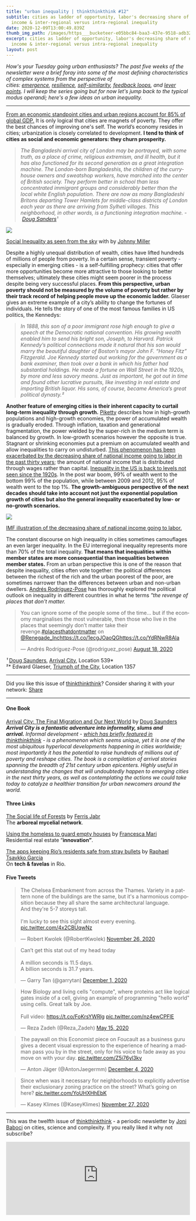 ```yaml
---
title: "urban inequality | thinkthinkthink #12"
subtitle: cities as ladder of opportunity, labor's decreasing share of national
  income & inter-regional versus intra-regional inequality
date: 2020-12-09T13:00:49.839Z
thumb_img_path: /images/https___bucketeer-e05bbc84-baa3-437e-9518-adb32be77984.s3.amazonaws.com_public_images_061a494d-4d60-49e2-8b30-901ef412d0e0_1582x888.jpeg
excerpt: cities as ladder of opportunity, labor's decreasing share of national
  income & inter-regional versus intra-regional inequality
layout: post
---
```

<!--StartFragment-->

*How's your Tuesday going urban enthusiasts? The past five weeks of the newsletter were a brief foray into some of the most defining characteristics of complex systems from the perspective of cities: [emergence](https://thinkthinkthink.substack.com/p/emergence), [resilience](https://thinkthinkthink.substack.com/p/resilience), [self-similarity](https://thinkthinkthink.substack.com/p/selfsimilarity), [feedback loops](https://thinkthinkthink.substack.com/p/feedback-loops-thinkthinkthink-10), and [lever points](https://thinkthinkthink.substack.com/p/lever-points). I will keep the series going but for now let's jump back to the typical modus operandi; here's a few ideas on urban inequality.*

- - -

[From an economic standpoint cities and urban regions account for 85% of global GDP.](https://www.ellenmacarthurfoundation.org/publications/cities-in-the-circular-economy-an-initial-exploration) It is only logical that cities are magnets of poverty. They offer the best chances of improving one's self. The world’s economy resides in cities; urbanization is closely correlated to development. **I tend to think of cities as social and economic generators: they churn prosperity.**

> *The Bangladeshi arrival city of London may be portrayed, with some truth, as a place of crime, religious extremism, and ill health, but it has also functioned for its second generation as a great integration machine. The London-born Bangladeshis, the children of the curry-house owners and sweatshop workers, have marched into the center of British society. They perform better in school than less concentrated immigrant groups and considerably better than the local white English population. There are now as many Bangladeshi Britons departing Tower Hamlets for middle-class districts of London each year as there are arriving from Sylheti villages. This neighborhood, in other words, is a functioning integration machine. - [Doug Sanders](https://twitter.com/DougSaunders)¹*

[![](https://cdn.substack.com/image/fetch/w_1456,c_limit,f_auto,q_auto:good,fl_progressive:steep/https%3A%2F%2Fbucketeer-e05bbc84-baa3-437e-9518-adb32be77984.s3.amazonaws.com%2Fpublic%2Fimages%2F061a494d-4d60-49e2-8b30-901ef412d0e0_1582x888.jpeg)](https://cdn.substack.com/image/fetch/f_auto,q_auto:good,fl_progressive:steep/https%3A%2F%2Fbucketeer-e05bbc84-baa3-437e-9518-adb32be77984.s3.amazonaws.com%2Fpublic%2Fimages%2F061a494d-4d60-49e2-8b30-901ef412d0e0_1582x888.jpeg)

[Social Inequality as seen from the sky](https://www.archdaily.com/900023/social-inequality-as-seen-from-the-sky/5b6da675f197cc4b620001e7-social-inequality-as-seen-from-the-sky-photo) with by [Johnny Miller](https://twitter.com/UnequalScenes)

Despite a highly unequal distribution of wealth, cities have lifted hundreds of millions of people from poverty. In a certain sense, transient poverty - especially in emerging cities - is a self-fulfilling prophecy: cities that offer more opportunities become more attractive to those looking to better themselves; ultimately these cities might seem poorer in the process despite being very successful places. **From this perspective, urban poverty should not be measured by the volume of poverty but rather by their track record of helping people move up the economic ladder.** Glaeser gives an extreme example of a city’s ability to change the fortunes of individuals. He tells the story of one of the most famous families in US politics, the Kennedys:

> *In 1888, this son of a poor immigrant rose high enough to give a speech at the Democratic national convention. His growing wealth enabled him to send his bright son, Joseph, to Harvard. Patrick Kennedy’s political connections made it natural that his son would marry the beautiful daughter of Boston’s mayor John F. “Honey Fitz” Fitzgerald. Joe Kennedy started out working for the government as a bank examiner, then took over a bank in which his father had substantial holdings. He made a fortune on Wall Street in the 1920s, by more and less savory means. Just as important, he got out in time and found other lucrative pursuits, like investing in real estate and importing British liquor. His sons, of course, became America’s great political dynasty.²*

**Another feature of emerging cities is their inherent capacity to curtail long-term inequality through growth.** [Piketty](https://www.goodreads.com/book/show/18736925-capital-in-the-twenty-first-century) describes how in high-growth populations and high-growth economies, the power of accumulated wealth is gradually eroded. Through inflation, taxation and generational fragmentation, the power wielded by the super-rich in the medium term is balanced by growth. In low-growth scenarios however the opposite is true. Stagnant or shrinking economies put a premium on accumulated wealth and allow inequalities to carry on undisturbed. [This phenomenon has been exacerbated by the decreasing share of national income going to labor in the past thirty years](http://citeseerx.ist.psu.edu/viewdoc/download?doi=10.1.1.649.273&rep=rep1&type=pdf); the amount of national income that is distributed through wages rather than capital. [Inequality in the US is back to levels not seen since the 1920s](https://www.epi.org/publication/income-inequality-by-state-1917-to-2012/). In the post war boom, 99% of wealth went to the bottom 99% of the population, while between 2009 and 2012, 95% of wealth went to the top 1%. **The growth-ambiguous perspective of the next decades should take into account not just the exponential population growth of cities but also the general inequality exacerbated by low- or no-growth scenarios.**

[![](https://cdn.substack.com/image/fetch/w_1456,c_limit,f_auto,q_auto:good,fl_progressive:steep/https%3A%2F%2Fbucketeer-e05bbc84-baa3-437e-9518-adb32be77984.s3.amazonaws.com%2Fpublic%2Fimages%2F66e49cb8-ab10-4bc8-9862-4764b2b81836_736x634.png)](https://cdn.substack.com/image/fetch/f_auto,q_auto:good,fl_progressive:steep/https%3A%2F%2Fbucketeer-e05bbc84-baa3-437e-9518-adb32be77984.s3.amazonaws.com%2Fpublic%2Fimages%2F66e49cb8-ab10-4bc8-9862-4764b2b81836_736x634.png)

[IMF illustration of the decreasing share of national income going to labor.](https://www.imf.org/en/Publications/WEO/Issues/2017/04/04/world-economic-outlook-april-2017#:~:text=World%20growth%20is%20expected%20to,markets%20are%20all%20upside%20developments.)

The constant discourse on high inequality in cities sometimes camouflages an even larger inequality. In the EU interregional inequality represents more than 70% of the total inequality. **That means that inequalities within member states are more consequential than inequalities between member states.** From an urban perspective this is one of the reason that despite inequality, cities often vote together: the political differences between the richest of the rich and the urban poorest of the poor, are sometimes narrower than the differences between urban and non-urban dwellers. [Andrés Rodríguez-Pose](https://twitter.com/rodriguez_pose) has thoroughly explored the political outlook on inequality in different countries in what he terms *"the revenge of places that don't matter.*

<!--StartFragment-->

<blockquote class="twitter-tweet"><p lang="en" dir="ltr">You can ignore some of the people some of the time... but if the economy marginalises the most vulnerable, then those who live in the places that seemingly don’t matter take their revenge.<a href="https://twitter.com/hashtag/placesthatdontmatter?src=hash&amp;ref_src=twsrc%5Etfw">#placesthatdontmatter</a> on <a href="https://twitter.com/Renegade_Inc?ref_src=twsrc%5Etfw">@Renegade_Inc</a><a href="https://t.co/1ecgJOaoQG">https://t.co/1ecgJOaoQG</a><a href="https://t.co/YdRNwR8Ala">https://t.co/YdRNwR8Ala</a></p>&mdash; Andrés Rodríguez-Pose (@rodriguez_pose) <a href="https://twitter.com/rodriguez_pose/status/1295600153496354816?ref_src=twsrc%5Etfw">August 18, 2020</a></blockquote> <script async src="https://platform.twitter.com/widgets.js" charset="utf-8"></script>

<!--EndFragment-->

*¹* [Doug Saunders](https://twitter.com/DougSaunders), [Arrival City](https://www.goodreads.com/book/show/8861735-arrival-city), Location 539*\
²* Edward Glaeser, [Triumph of the City](https://www.goodreads.com/book/show/9897152-triumph-of-the-city), Location 1357

<!--EndFragment-->

- - -

Did you like this issue of [thinkthinkthink](https://thinkthinkthink.substack.com/)? Consider sharing it with your network: [Share](https://thinkthinkthink.substack.com/urban-inequality)

- - -

<!--StartFragment-->

#### **One Book**

[Arrival City: The Final Migration and Our Next World](https://www.goodreads.com/book/show/8861735-arrival-city) by [Doug Saunders](https://twitter.com/DougSaunders)\
***Arrival City is a fantastic adventure into informality, slums and arrival.** Informal development - [which has briefly featured in thinkthinkthink](https://thinkthinkthink.substack.com/p/the-informal-sublime-thinkthinkthink) - is a phenomenon which seems unique, yet it is one of the most ubiquitous hyperlocal developments happening in cities worldwide; most importantly it has the potential to raise hundreds of millions out of poverty and reshape cities. The book is a compilation of arrival stories spanning the breadth of 21st century urban epicenters. Highly useful in understanding the changes that will undoubtedly happen to emerging cities in the next thirty years, as well as contemplating the actions we could take today to catalyze a healthier transition for urban newcomers around the world.*

#### **Three Links**

[The Social life of Forests](https://www.nytimes.com/interactive/2020/12/02/magazine/tree-communication-mycorrhiza.html) by [Ferris Jabr](https://twitter.com/ferrisjabr)\
The **arboreal mycelial network**.

[Using the homeless to guard empty houses](https://www.newyorker.com/magazine/2020/12/07/using-the-homeless-to-guard-empty-houses) by [Francesca Mari](https://twitter.com/francescamari)\
Residential real estate “**innovation”**.

[The apps keeping Rio’s residents safe from stray bullets](https://www.technologyreview.com/2020/11/26/1012671/the-apps-keeping-rios-residents-safe-from-stray-bullets/) by [Raphael Tsavkko Garcia](https://twitter.com/Tsavkko)\
On **tech & favelas** in Rio.

#### **Five Tweets**

<!--StartFragment-->

<blockquote class="twitter-tweet"><p lang="en" dir="ltr">The Chelsea Embankment from across the Thames. Variety in a pattern none of the buildings are the same, but it&#39;s a harmonious composition because they all share the same architectural language. <br>And they&#39;re 5-7 storeys tall. <br><br>I&#39;m lucky to see this sight almost every evening. <a href="https://t.co/4x2CBUqwNz">pic.twitter.com/4x2CBUqwNz</a></p>&mdash; Robert Kwolek (@RobertKwolek) <a href="https://twitter.com/RobertKwolek/status/1332093110462111747?ref_src=twsrc%5Etfw">November 26, 2020</a></blockquote> <script async src="https://platform.twitter.com/widgets.js" charset="utf-8"></script>

<!--EndFragment--><!--StartFragment-->

<blockquote class="twitter-tweet"><p lang="en" dir="ltr">Can’t get this stat out of my head today<br><br>A million seconds is 11.5 days. <br>A billion seconds is 31.7 years.</p>&mdash; Garry Tan (@garrytan) <a href="https://twitter.com/garrytan/status/1333617377741737985?ref_src=twsrc%5Etfw">December 1, 2020</a></blockquote> <script async src="https://platform.twitter.com/widgets.js" charset="utf-8"></script>

<!--EndFragment--><!--StartFragment-->

<blockquote class="twitter-tweet"><p lang="en" dir="ltr">How Biology and living cells &quot;compute&quot;, where proteins act like logical gates inside of a cell, giving an example of programming &quot;hello world&quot; using cells. Great talk by Joe.<br><br>Full video: <a href="https://t.co/FoKrsYWRlg">https://t.co/FoKrsYWRlg</a> <a href="https://t.co/nz4ewCPFlE">pic.twitter.com/nz4ewCPFlE</a></p>&mdash; Reza Zadeh (@Reza_Zadeh) <a href="https://twitter.com/Reza_Zadeh/status/1261428250804285440?ref_src=twsrc%5Etfw">May 15, 2020</a></blockquote> <script async src="https://platform.twitter.com/widgets.js" charset="utf-8"></script>

<!--EndFragment--><!--StartFragment-->

<blockquote class="twitter-tweet"><p lang="en" dir="ltr">The paywall on this Economist piece on Foucault as a business guru gives a decent visual expression to the experience of hearing a madman pass you by in the street, only for his voice to fade away as you move on with your day. <a href="https://t.co/Z5i76yl3kv">pic.twitter.com/Z5i76yl3kv</a></p>&mdash; Anton Jäger (@AntonJaegermm) <a href="https://twitter.com/AntonJaegermm/status/1335003019260424193?ref_src=twsrc%5Etfw">December 4, 2020</a></blockquote> <script async src="https://platform.twitter.com/widgets.js" charset="utf-8"></script>

<!--EndFragment--><!--StartFragment-->

<blockquote class="twitter-tweet"><p lang="en" dir="ltr">Since when was it necessary for neighborhoods to explicitly advertise their exclusionary zoning practice on the street? What’s going on here? <a href="https://t.co/YoUHXHhEbK">pic.twitter.com/YoUHXHhEbK</a></p>&mdash; Kasey Klimes (@KaseyKlimes) <a href="https://twitter.com/KaseyKlimes/status/1332396704059039746?ref_src=twsrc%5Etfw">November 27, 2020</a></blockquote> <script async src="https://platform.twitter.com/widgets.js" charset="utf-8"></script>

<!--EndFragment-->

<!--EndFragment-->

- - -

This was the twelfth issue of [thinkthinkthink](https://thinkthinkthink.substack.com/) - a periodic newsletter by [Joni Baboci](https://joni.baboci.net/) on cities, science and complexity. If you really liked it why not subscribe?

<iframe src="https://thinkthinkthink.substack.com/embed" width="100%" height="200" style="border:0px solid #EEE; background:white;" frameborder="0" scrolling="no"></iframe>